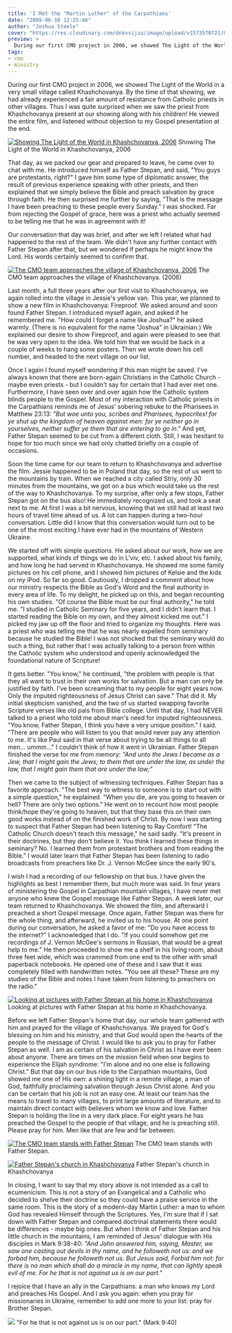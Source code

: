 ```yaml
---
title: 'I Met the "Martin Luther" of the Carpathians'
date: "2009-06-10 12:25:46"
author: "Joshua Steele"
cover: "https://res.cloudinary.com/dnkvsijzu/image/upload/v1573570721/OFReport/2009-06-10-father-stepan/20090607_0054-12-6_et51gk.jpg"
preview: >
  During our first CMO project in 2006, we showed The Light of the World in a very small village called Khashchovanya. By the time of that showing, we had already experienced a fair amount of resistance from Catholic priests in other villages. Thus I was quite surprised when we saw the priest from Khashchovanya present at our showing along with his children! He viewed the entire film, and listened without objection to my Gospel presentation at the end.
tags:
- cmo
- ministry
---
```


During our first CMO project in 2006, we showed The Light of the World in a very small village called Khashchovanya. By the time of that showing, we had already experienced a fair amount of resistance from Catholic priests in other villages. Thus I was quite surprised when we saw the priest from Khashchovanya present at our showing along with his children! He viewed the entire film, and listened without objection to my Gospel presentation at the end.

<article-callout content="OFR_Oct-Dec_2009.pdf" :download="true" />

<a href="//d21yo20tm8bmc2.cloudfront.net/2009/06/cmo2006_028_lg.jpg"><img class="size-medium wp-image-802" title="cmo2006_028_lg" src="//d21yo20tm8bmc2.cloudfront.net/2009/06/cmo2006_028_lg-300x225.jpg" alt="Showing The Light of the World in Khashchovanya, 2006" /></a>
Showing The Light of the World in Khashchovanya, 2006

That day, as we packed our gear and prepared to leave, he came over to chat with me. He introduced himself as Father Stepan, and said, "You guys are protestants, right?" I gave him some type of diplomatic answer, the result of previous experience speaking with other priests, and then explained that we simply believe the Bible and preach salvation by grace through faith. He then surprised me further by saying, "That is the message I have been preaching to these people every Sunday." I was shocked. Far from rejecting the Gospel of grace, here was a priest who actually seemed to be telling me that he was in agreement with it!

Our conversation that day was brief, and after we left I related what had happened to the rest of the team. We didn't have any further contact with Father Stepan after that, but we wondered if perhaps he might know the Lord. His words certainly seemed to confirm that.

<a href="//d21yo20tm8bmc2.cloudfront.net/2009/06/cmo2006_009_lg.jpg"><img class="size-medium wp-image-805" title="cmo2006_009_lg" src="//d21yo20tm8bmc2.cloudfront.net/2009/06/cmo2006_009_lg-300x225.jpg" alt="The CMO team approaches the village of Khashchovanya, 2006" /></a>
The CMO team approaches the village of Khashchovanya. (2006)

Last month, a full three years after our first visit to Khashchovanya, we again rolled into the village in Jessie's yellow van. This year, we planned to show a new film in Khashchovanya: Fireproof. We asked around and soon found Father Stepan. I introduced myself again, and asked if he remembered me. "How could I forget a name like Joshua?" he asked warmly. (There is no equivalent for the name "Joshua" in Ukrainian.) We explained our desire to show Fireproof, and again were pleased to see that he was very open to the idea. We told him that we would be back in a couple of weeks to hang some posters. Then we wrote down his cell number, and headed to the next village on our list.

Once I again I found myself wondering if this man might be saved. I've always known that there are born-again Christians in the Catholic Church - maybe even priests - but I couldn't say for certain that I had ever met one. Furthermore, I have seen over and over again how the Catholic system blinds people to the Gospel. Most of my interaction with Catholic priests in the Carpathians reminds me of Jesus' sobering rebuke to the Pharisees in Matthew 23:13: *"But woe unto you, scribes and Pharisees, hypocrites! for ye shut up the kingdom of heaven against men: for ye neither go in yourselves, neither suffer ye them that are entering to go in."* And yet, Father Stepan seemed to be cut from a different cloth. Still, I was hesitant to hope for too much since we had only chatted briefly on a couple of occasions.

Soon the time came for our team to return to Khashchovanya and advertise the film. Jessie happened to be in Poland that day, so the rest of us went to the mountains by train. When we reached a city called Striy, only 30 minutes from the mountains, we got on a bus which would take us the rest of the way to Khashchovanya. To my surprise, after only a few stops, Father Stepan got on the bus also! He immediately recognized us, and took a seat next to me. At first I was a bit nervous, knowing that we still had at least two hours of travel time ahead of us. A lot can happen during a two-hour conversation. Little did I know that this conversation would turn out to be one of the most exciting I have ever had in the mountains of Western Ukraine.

We started off with simple questions. He asked about our work, how we are supported, what kinds of things we do in L'viv, etc. I asked about his family, and how long he had served in Khashchovanya. He showed me some family pictures on his cell phone, and I showed him pictures of Kelsie and the kids on my iPod. So far so good. Cautiously, I dropped a comment about how our ministry respects the Bible as God's Word and the final authority in every area of life. To my delight, he picked up on this, and began recounting his own studies. "Of course the Bible must be our final authority," he told me. "I studied in Catholic Seminary for five years, and I didn't learn that. I started reading the Bible on my own, and they almost kicked me out." I picked my jaw up off the floor and tried to organize my thoughts. Here was a priest who was telling me that he was nearly expelled from seminary because he studied the Bible! I was not shocked that the seminary would do such a thing, but rather that I was actually talking to a person from within the Catholic system who understood and openly acknowledged the foundational nature of Scripture!

It gets better. "You know," he continued, "the problem with people is that they all want to trust in their own works for salvation. But a man can only be justified by faith. I've been screaming that to my people for eight years now. Only the imputed righteousness of Jesus Christ can save." That did it. My initial skepticism vanished, and the two of us started swapping favorite Scripture verses like old pals from Bible college. Until that day, I had NEVER talked to a priest who told me about man's need for imputed righteousness. "You know, Father Stepan, I think you have a very unique position." I said. "There are people who will listen to you that would never pay any attention to me. It's like Paul said in that verse about trying to be all things to all men... ummm..." I couldn't think of how it went in Ukrainian. Father Stepan finished the verse for me from memory: *"And unto the Jews I became as a Jew, that I might gain the Jews; to them that are under the law, as under the law, that I might gain them that are under the law;"*

Then we came to the subject of witnessing techniques. Father Stepan has a favorite approach. "The best way to witness to someone is to start out with a simple question," he explained. "When you die, are you going to heaven or hell? There are only two options." He went on to recount how most people think/hope they're going to heaven, but that they base this on their own good works instead of on the finished work of Christ. By now I was starting to suspect that Father Stepan had been listening to Ray Comfort! "The Catholic Church doesn't teach this message," he said sadly. "It's present in their doctrines, but they don't believe it. You think I learned these things in seminary? No. I learned them from protestant brothers and from reading the Bible." I would later learn that Father Stepan has been listening to radio broadcasts from preachers like Dr. J. Vernon McGee since the early 90's.

I wish I had a recording of our fellowship on that bus. I have given the highlights as best I remember them, but much more was said. In four years of ministering the Gospel in Carpathian mountain villages, I have never met anyone who knew the Gospel message like Father Stepan. A week later, our team returned to Khashchovanya. We showed the film, and afterward I preached a short Gospel message. Once again, Father Stepan was there for the whole thing, and afterward, he invited us to his house. At one point during our conversation, he asked a favor of me: "Do you have access to the internet?" I acknowledged that I do. "If you could somehow get me recordings of J. Vernon McGee's sermons in Russian, that would be a great help to me." He then proceeded to show me a shelf in his living room, about three feet wide, which was crammed from one end to the other with small paperback notebooks. He opened one of these and I saw that it was completely filled with handwritten notes. "You see all these? These are my studies of the Bible and notes I have taken from listening to preachers on the radio."

<a href="//d21yo20tm8bmc2.cloudfront.net/2009/06/20090603_0192.jpg"><img class="size-medium wp-image-806" title="20090603_0192" src="//d21yo20tm8bmc2.cloudfront.net/2009/06/20090603_0192-300x225.jpg" alt="Looking at pictures with Father Stepan at his home in Khashchovanya" /></a>
Looking at pictures with Father Stepan at his home in Khashchovanya.

Before we left Father Stepan's home that day, our whole team gathered with him and prayed for the village of Khashchovanya. We prayed for God's blessing on him and his ministry, and that God would open the hearts of the people to the message of Christ. I would like to ask you to pray for Father Stepan as well. I am as certain of his salvation in Christ as I have ever been about anyone. There are times on the mission field when one begins to experience the Elijah syndrome: "I'm alone and no one else is following Christ." But that day on our bus ride to the Carpathian mountains, God showed me one of His own: a shining light in a remote village, a man of God, faithfully proclaiming salvation through Jesus Christ alone. And you can be certain that his job is not an easy one. At least our team has the means to travel to many villages, to print large amounts of literature, and to maintain direct contact with believers whom we know and love. Father Stepan is holding the line in a very dark place. For eight years he has preached the Gospel to the people of that village, and he is preaching still. Please pray for him. Men like that are few and far between.

<a href="//d21yo20tm8bmc2.cloudfront.net/2009/06/20090607_0054.jpg"><img class="size-medium wp-image-807" title="20090607_0054" src="//d21yo20tm8bmc2.cloudfront.net/2009/06/20090607_0054-300x230.jpg" alt="The CMO team stands with Father Stepan" /></a>
The CMO team stands with Father Stepan.

<a href="//d21yo20tm8bmc2.cloudfront.net/2009/06/20090604_iphoto_0015.jpg"><img class="size-medium wp-image-808" title="20090604_iphoto_0015" src="//d21yo20tm8bmc2.cloudfront.net/2009/06/20090604_iphoto_0015-300x199.jpg" alt="Father Stepan's church in Khashchovanya" /></a>
Father Stepan's church in Khashchovanya

In closing, I want to say that my story above is not intended as a call to ecumenicism. This is not a story of an Evangelical and a Catholic who decided to shelve their doctrine so they could have a praise service in the same room. This is the story of a modern-day Martin Luther: a man to whom God has revealed Himself through the Scriptures. Yes, I'm sure that if I sat down with Father Stepan and compared doctrinal statements there would be differences - maybe big ones. But when I think of Father Stepan and his little church in the mountains, I am reminded of Jesus' dialogue with His disciples in Mark 9:38-40: *"And John answered him, saying, Master, we saw one casting out devils in thy name, and he followeth not us: and we forbad him, because he followeth not us. But Jesus said, Forbid him not: for there is no man which shall do a miracle in my name, that can lightly speak evil of me. For he that is not against us is on our part."*

I rejoice that I have an ally in the Carpathians: a man who knows my Lord and preaches His Gospel. And I ask you again: when you pray for missionaries in Ukraine, remember to add one more to your list: pray for Brother Stepan.

<a href="//d21yo20tm8bmc2.cloudfront.net/2009/06/20090607_0043.jpg"><img class="size-medium wp-image-809" title="20090607_0043" src="//d21yo20tm8bmc2.cloudfront.net/2009/06/20090607_0043-300x219.jpg" alt=" " /></a>
"For he that is not against us is on our part." (Mark 9:40)
